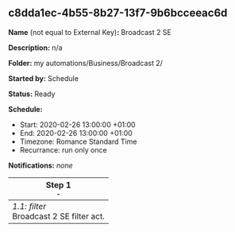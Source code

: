 ## c8dda1ec-4b55-8b27-13f7-9b6bcceeac6d

**Name** (not equal to External Key)**:** Broadcast 2 SE

**Description:** n/a

**Folder:** my automations/Business/Broadcast 2/

**Started by:** Schedule

**Status:** Ready

**Schedule:**

* Start: 2020-02-26 13:00:00 +01:00
* End: 2020-02-26 13:00:00 +01:00
* Timezone: Romance Standard Time
* Recurrance: run only once

**Notifications:** _none_


| Step 1<br>_<small>-</small>_ |
| --- |
| _1.1: filter_<br>Broadcast 2 SE filter act. |
